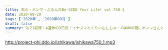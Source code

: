 ```yaml
---
title: 石川・ホンマ・ぶるんのBe-SIDE Your Life! vol.750-1
date: 2020-09-29
tags: ['2020年', '2020年09月']
draft: false
summary: 9/21収録！4連休の3日目！イナズマとくりぃむしちゅーのANNの間にホンマさんとお届け！
---
```


http://project-phi.ddo.jp/ishikawa/ishikawa750_1.mp3

